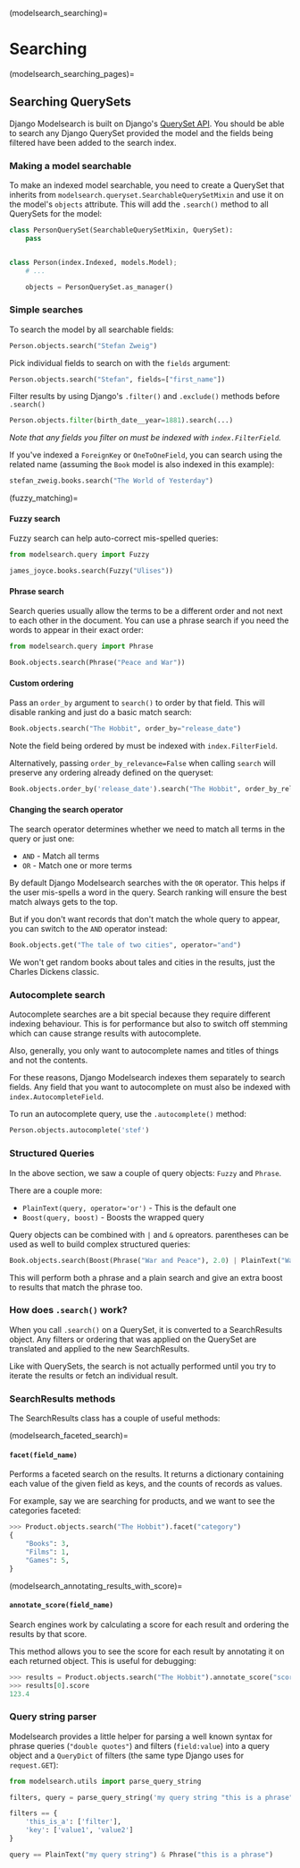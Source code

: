 (modelsearch_searching)=

# Searching

(modelsearch_searching_pages)=

## Searching QuerySets

Django Modelsearch is built on Django's [QuerySet API](inv:django#ref/models/querysets). You should be able to search any Django QuerySet provided the model and the fields being filtered have been added to the search index.

### Making a model searchable

To make an indexed model searchable, you need to create a QuerySet that inherits from `modelsearch.queryset.SearchableQuerySetMixin` and use it on the model's `objects` attribute. This will add the `.search()` method to all QuerySets for the model:

```python
class PersonQuerySet(SearchableQuerySetMixin, QuerySet):
    pass


class Person(index.Indexed, models.Model);
	# ...

    objects = PersonQuerySet.as_manager()

```

### Simple searches

To search the model by all searchable fields:

```python
Person.objects.search("Stefan Zweig")
```

Pick individual fields to search on with the `fields` argument:

```python
Person.objects.search("Stefan", fields=["first_name"])
```

Filter results by using Django's `.filter()` and `.exclude()` methods before `.search()`

```python
Person.objects.filter(birth_date__year=1881).search(...)
```

*Note that any fields you filter on must be indexed with `index.FilterField`.*

If you've indexed a `ForeignKey` or `OneToOneField`, you can search using the related name (assuming the `Book` model is also indexed in this example):

```python
stefan_zweig.books.search("The World of Yesterday")
```

(fuzzy_matching)=

#### Fuzzy search

Fuzzy search can help auto-correct mis-spelled queries:

```python
from modelsearch.query import Fuzzy

james_joyce.books.search(Fuzzy("Ulises"))
```

#### Phrase search

Search queries usually allow the terms to be a different order and not next to each other in the document. You can use a phrase search if you need the words to appear in their exact order:

```python
from modelsearch.query import Phrase

Book.objects.search(Phrase("Peace and War"))
```

#### Custom ordering

Pass an `order_by` argument to `search()` to order by that field. This will disable ranking and just do a basic match search:

```python
Book.objects.search("The Hobbit", order_by="release_date")
```

Note the field being ordered by must be indexed with `index.FilterField`.

Alternatively, passing `order_by_relevance=False` when calling `search` will preserve any ordering already defined on the queryset:

```python
Book.objects.order_by('release_date').search("The Hobbit", order_by_relevance=False)
```


#### Changing the search operator

The search operator determines whether we need to match all terms in the query or just one:

- `AND` - Match all terms
- `OR` - Match one or more terms

By default Django Modelsearch searches with the `OR` operator. This helps if the user mis-spells a word in the query. Search ranking will ensure the best match always gets to the top.

But if you don't want records that don't match the whole query to appear, you can switch to the `AND` operator instead:

```python
Book.objects.get("The tale of two cities", operator="and")
```

We won't get random books about tales and cities in the results, just the Charles Dickens classic.

### Autocomplete search

Autocomplete searches are a bit special because they require different indexing behaviour. This is for performance but also to switch off stemming which can cause strange results with autocomplete.

Also, generally, you only want to autocomplete names and titles of things and not the contents.

For these reasons, Django Modelsearch indexes them separately to search fields. Any field that you want to autocomplete on must also be indexed with `index.AutocompleteField`.

To run an autocomplete query, use the `.autocomplete()` method:

```python
Person.objects.autocomplete('stef')
```

### Structured Queries

In the above section, we saw a couple of query objects: `Fuzzy` and `Phrase`.

There are a couple more:

- `PlainText(query, operator='or')` - This is the default one
- `Boost(query, boost)` - Boosts the wrapped query

Query objects can be combined with `|` and `&` opreators. parentheses can be used as well to build complex structured queries:

```python
Book.objects.search(Boost(Phrase("War and Peace"), 2.0) | PlainText("War and Peace"))
```

This will perform both a phrase and a plain search and give an extra boost to results that match the phrase too.

### How does `.search()` work?

When you call `.search()` on a QuerySet, it is converted to a SearchResults object. Any filters or ordering that was applied on the QuerySet are translated and applied to the new SearchResults.

Like with QuerySets, the search is not actually performed until you try to iterate the results or fetch an individual result.

### SearchResults methods

The SearchResults class has a couple of useful methods:

(modelsearch_faceted_search)=

#### `facet(field_name)`

Performs a faceted search on the results. It returns a dictionary containing each value of the given field as keys, and the counts of records as values.

For example, say we are searching for products, and we want to see the categories faceted:

```python
>>> Product.objects.search("The Hobbit").facet("category")
{
    "Books": 3,
    "Films": 1,
    "Games": 5,
}
```

(modelsearch_annotating_results_with_score)=

#### `annotate_score(field_name)`

Search engines work by calculating a score for each result and ordering the results by that score.

This method allows you to see the score for each result by annotating it on each returned object. This is useful for debugging:

```python
>>> results = Product.objects.search("The Hobbit").annotate_score("score")
>>> results[0].score
123.4
```

### Query string parser

Modelsearch provides a little helper for parsing a well known syntax for phrase queries (`"double quotes"`) and filters (`field:value`) into a query object and a `QueryDict` of filters (the same type Django uses for `request.GET`):

```python
from modelsearch.utils import parse_query_string

filters, query = parse_query_string('my query string "this is a phrase" this_is_a:filter key:value1 key:value2')

filters == {
    'this_is_a': ['filter'],
    'key': ['value1', 'value2']
}

query == PlainText("my query string") & Phrase("this is a phrase")
```
